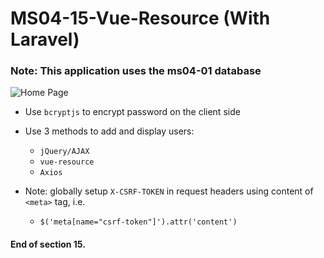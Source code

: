 # MS04-15-Vue-Resource (With Laravel)
### Note: This application uses the ms04-01 database

![Home Page](../assets/a.png?raw=true)

* Use `bcryptjs` to encrypt password on the client side
* Use 3 methods to add and display users:
	* `jQuery/AJAX`
	* `vue-resource`
	* `Axios`

* Note: globally setup `X-CSRF-TOKEN` in request headers using content of `<meta>` tag, i.e.
	* `$('meta[name="csrf-token"]').attr('content')` 

#### End of section 15.